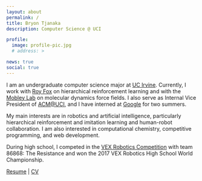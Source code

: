 ```yaml
---
layout: about
permalink: /
title: Bryon Tjanaka
description: Computer Science @ UCI

profile:
  image: profile-pic.jpg
  # address: >

news: true
social: true
---
```


I am an undergraduate computer science major at [UC Irvine](https://uci.edu/).
Currently, I work with [Roy Fox](https://royf.org/) on hierarchical
reinforcement learning and with the [Mobley Lab](https://mobleylab.org/) on
molecular dynamics force fields. I also serve as Internal Vice President of
[ACM@UCI](http://acm-uci.org/), and I have interned at
[Google](https://google.com) for two summers.

My main interests are in robotics and artificial intelligence, particularly
hierarchical reinforcement and imitation learning and human-robot collaboration.
I am also interested in computational chemistry, competitive programming, and
web development.

During high school, I competed in the
[VEX Robotics Competition](https://en.wikipedia.org/wiki/VEX_Robotics_Competition)
with team 86868: The Resistance and won the 2017 VEX Robotics High School World
Championship.

[Resume](/assets/pdf/btjanaka-resume.pdf) \| [CV](/assets/pdf/btjanaka-cv.pdf)

<!-- Konami Code -->
<script type="text/javascript" src="/assets/js/konami.js"></script>
<script type="text/javascript">
let konami = new Konami(function() { alert('Konami Code!')});
</script>
